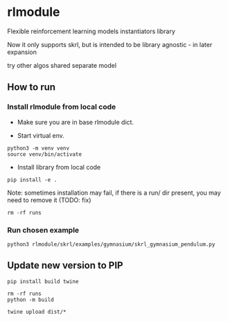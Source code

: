 # rlmodule
Flexible reinforcement learning models instantiators library


Now it only supports skrl, but is intended to be library agnostic - in later expansion

try other algos
shared separate model


<!--
# todo
# cnn
# WRITE README tutorial
# Run & fix pre-commit
# annotate cfgs in modules - why doesn't work TYPE_CHECKING
# extensive comments
# Launch new version to pip
# Import new version in Isaac-lab
# lazy linear? what is it ?
# random model run add function back
-->


## How to run

### Install rlmodule from local code

- Make sure you are in base rlmodule dict.

- Start virtual env.
```
python3 -m venv venv
source venv/bin/activate
```
- Install library from local code
```
pip install -e .
```
Note: sometimes installation may fail, if there is a run/ dir present, you may need to remove it (TODO: fix)
```
rm -rf runs
```
### Run chosen example
```
python3 rlmodule/skrl/examples/gymnasium/skrl_gymnasium_pendulum.py
```


## Update new version to PIP

```
pip install build twine
```

```
rm -rf runs
python -m build
```

```
twine upload dist/*
```
